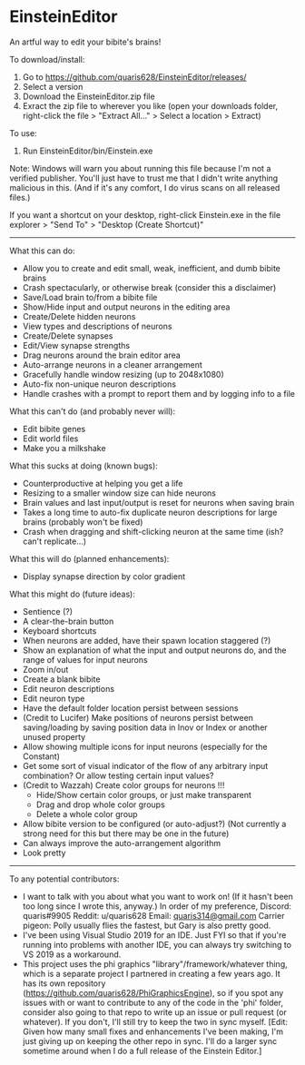 # EinsteinEditor
An artful way to edit your bibite's brains!

To download/install:
 1. Go to https://github.com/quaris628/EinsteinEditor/releases/
 2. Select a version
 3. Download the EinsteinEditor.zip file
 4. Exract the zip file to wherever you like (open your downloads folder, right-click the file > "Extract All..." > Select a location > Extract)

To use:
 1. Run EinsteinEditor/bin/Einstein.exe
   
Note: Windows will warn you about running this file because I'm not a verified publisher. You'll just have to trust me that I didn't write anything malicious in this.
(And if it's any comfort, I do virus scans on all released files.)

If you want a shortcut on your desktop, right-click Einstein.exe in the file explorer > "Send To" > "Desktop (Create Shortcut)"

 -----

What this can do:
 - Allow you to create and edit small, weak, inefficient, and dumb bibite brains
 - Crash spectacularly, or otherwise break (consider this a disclaimer)
 - Save/Load brain to/from a bibite file
 - Show/Hide input and output neurons in the editing area
 - Create/Delete hidden neurons
 - View types and descriptions of neurons
 - Create/Delete synapses
 - Edit/View synapse strengths
 - Drag neurons around the brain editor area
 - Auto-arrange neurons in a cleaner arrangement
 - Gracefully handle window resizing (up to 2048x1080)
 - Auto-fix non-unique neuron descriptions
 - Handle crashes with a prompt to report them and by logging info to a file

What this can't do (and probably never will):
 - Edit bibite genes
 - Edit world files
 - Make you a milkshake

What this sucks at doing (known bugs):
 - Counterproductive at helping you get a life
 - Resizing to a smaller window size can hide neurons
 - Brain values and last input/output is reset for neurons when saving brain
 - Takes a long time to auto-fix duplicate neuron descriptions for large brains (probably won't be fixed)
 - Crash when dragging and shift-clicking neuron at the same time (ish? can't replicate...)

What this will do (planned enhancements):
 - Display synapse direction by color gradient

What this might do (future ideas):
 - Sentience (?)
 - A clear-the-brain button
 - Keyboard shortcuts
 - When neurons are added, have their spawn location staggered (?)
 - Show an explanation of what the input and output neurons do, and the range of values for input neurons
 - Zoom in/out
 - Create a blank bibite
 - Edit neuron descriptions
 - Edit neuron type
 - Have the default folder location persist between sessions
 - (Credit to Lucifer) Make positions of neurons persist between saving/loading by saving position data in Inov or Index or another unused property
 - Allow showing multiple icons for input neurons (especially for the Constant)
 - Get some sort of visual indicator of the flow of any arbitrary input combination? Or allow testing certain input values?
 - (Credit to Wazzah) Create color groups for neurons !!!
    - Hide/Show certain color groups, or just make transparent
	- Drag and drop whole color groups
	- Delete a whole color group
 - Allow bibite version to be configured (or auto-adjust?) (Not currently a strong need for this but there may be one in the future)
 - Can always improve the auto-arrangement algorithm
 - Look pretty

 -----

To any potential contributors:
 - I want to talk with you about what you want to work on! (If it hasn't been too long since I wrote this, anyway.) In order of my preference, Discord: quaris#9905 Reddit: u/quaris628 Email: quaris314@gmail.com Carrier pigeon: Polly usually flies the fastest, but Gary is also pretty good.
 - I've been using Visual Studio 2019 for an IDE. Just FYI so that if you're running into problems with another IDE, you can always try switching to VS 2019 as a workaround.
 - This project uses the phi graphics "library"/framework/whatever thing, which is a separate project I partnered in creating a few years ago. It has its own repository (https://github.com/quaris628/PhiGraphicsEngine), so if you spot any issues with or want to contribute to any of the code in the 'phi' folder, consider also going to that repo to write up an issue or pull request (or whatever). If you don't, I'll still try to keep the two in sync myself. [Edit: Given how many small fixes and enhancements I've been making, I'm just giving up on keeping the other repo in sync. I'll do a larger sync sometime around when I do a full release of the Einstein Editor.]
